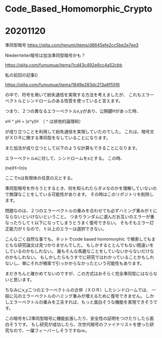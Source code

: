 # Code_Based_Homomorphic_Crypto


# 20201120

準同型暗号
https://qiita.com/herumi/items/d8645efe2cc5be2e7ee3

Niederrteiter暗号は加法準同型暗号かも？

https://qiita.com/fumumue/items/1cd43c492e6cc4a52cbb

私の前回の記事()

https://qiita.com/fumumue/items/1849e283dc213a6f55f6

の中で、符号を用いて紛失通信を実現する方法を考えましたが、
これもエラーベクトルとシンドロームのある性質を使っていると言えます。

つまり、２つの異なるエラーベクトルx,yがあり、公開鍵Hがあった時、

xH ^ yH = (x^y)H　（ ^ は排他的論理和）

が成り立つことを利用して紛失通信を実現していたのでした。
これは、暗号文がＸＯＲに関する準同型をなしていることになります。

また加法が成り立つとして以下のような計算もできることになります。

エラーベクトルeに対して、シンドロームをsとする。
この時、


(ne)H=(n)s


ここでnは有限体の任意の元とする。

準同型暗号を作ろうとするとき、何を知られたらダメなのかを理解していないので無謀なことをしている可能性があります。
その時はこのリポジトリを削除します。

問題なのは、２つのエラーベクトルの重みを合わせても必ずハミング重みがｔにならないといけないということ。
つまりランダムに選んだお互いのエラーが重なったりしてｔ以下になってしまうとうまく復号できない。
そもそもエラー訂正能力がｔなので、ｔ以上のエラーは選択できない。


こんなごく自然な事でも、ネットでcode based homomorphic で検索してもまともな研究論文は見つかりませんでした。
もしかするととんでもない間違いをしているのかもしれない。
誰もそんな馬鹿なことをしていないからないだけなのかもしれない。
もしかしたらもうすでに研究ではわかっていることかもしれないし、単にそれが検索で引っかからなかったという可能性もあります。

まだきちんと確かめてないのですが、この方式はおそらく完全準同型にはならないと思います。

ちなみにx,y二つのエラーベクトルの合併（ＸＯＲ）したシンドロームでは、
一般に元のエラーベクトルのハミング重みが増えるために復号できません。
しかしエラーベクトルの重みを工夫すれば、もっと面白そうな機能を実現できそうです。

この暗号をL2準同型暗号に機能拡張したり、安全性の証明をつけたりしたら面白そうです。
もし研究が成功したら、次世代暗号のファイナリストを使った研究なので、一躍フィーバーしそうですねｗ。


